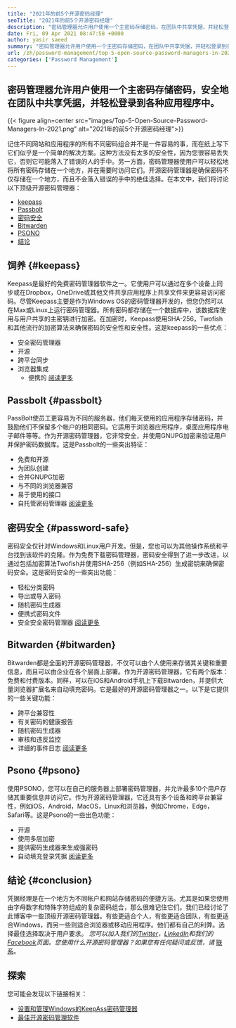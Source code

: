 ```yaml
---
title: "2021年的前5个开源密码经理" 
seoTitle: "2021年的前5个开源密码经理" 
description: "密码管理器允许用户使用一个主密码存储密码，在团队中共享凭据，并轻松登录到各种应用程序。" 
date: Fri, 09 Apr 2021 08:47:58 +0000
author: yasir saeed
summary: "密码管理器允许用户使用一个主密码存储密码，在团队中共享凭据，并轻松登录到各种应用程序。" 
url: /zh/password-management/top-5-open-source-password-managers-in-2021/
categories: ['Password Management']
---
```


## 密码管理器允许用户使用一个主密码存储密码，安全地在团队中共享凭据，并轻松登录到各种应用程序中。

{{< figure align=center src="images/Top-5-Open-Source-Password-Managers-In-2021.png" alt="2021年的前5个开源密码经理">}}

记住不同网站和应用程序的所有不同密码组合并不是一件容易的事，而在纸上写下它们似乎是一个简单的解决方案。这种方法没有太多的安全性，因为您很容易丢失它，否则它可能落入了错误的人的手中。另一方面，密码管理器使用户可以轻松地将所有密码存储在一个地方，并在需要时访问它们。开源密码管理器是确保密码不仅存储在一个地方，而且不会落入错误的手中的绝佳选择。在本文中，我们将讨论以下顶级开源密码管理器：
  * [keepass][1]
  * [Passbolt][2]
  * [密码安全][3]
  * [Bitwarden][4]
  * [PSONO][5]
  * [结论][6]

## 饲养 {#keepass}

Keepass是最好的免费密码管理器软件之一。它使用户可以通过在多个设备上同步或在Dropbox，OneDrive或其他文件共享应用程序上共享文件来更容易访问密码。尽管Keepass主要是作为Windows OS的密码管理器开发的，但您仍然可以在Max或Linux上运行密码管理器。所有密码都存储在一个数据库中，该数据库使用与用户共享的主密钥进行加密。在加密时，Keepass使用SHA-256，Twofish和其他流行的加密算法来确保密码的安全性和安全性。这是keepass的一些优点：
* 安全密码管理器
* 开源
* 跨平台同步
* 浏览器集成
  * 便携的
[阅读更多][7]

## Passbolt {#passbolt}

PassBolt使员工更容易为不同的服务器，他们每天使用的应用程序存储密码，并鼓励他们不保留多个帐户的相同密码。它适用于浏览器应用程序，桌面应用程序电子邮件等等。作为开源密码管理器，它非常安全，并使用GNUPG加密来验证用户并保护密码数据库。这是Passbolt的一些突出特征：
* 免费和开源
* 为团队创建
* 合并GNUPG加密
* 与不同的浏览器兼容
* 易于使用的接口
* 自托管密码管理器
[阅读更多][8]

## 密码安全 {#password-safe}

密码安全仅针对Windows和Linux用户开发。但是，您也可以为其他操作系统和平台找到该软件的克隆。作为免费下载密码管理器，密码安全得到了进一步改进，以通过包括加密算法Twofish并使用SHA-256（例如SHA-256）生成密钥来确保密码安全。这是密码安全的一些突出功能：
* 轻松分类密码
* 导出或导入密码
* 随机密码生成器
* 便携式密码文件
* 安全安全密码管理器
[阅读更多][9]

## Bitwarden {#bitwarden}

Bitwarden都是全面的开源密码管理器，不仅可以由个人使用来存储其关键和重要信息，而且可以由企业在各个层面上部署。作为开源密码管理器，它有两个版本：免费和付费版本。同样，可以在iOS和Android手机上下载Bitwarden，并提供大量浏览器扩展名来自动填充密码。它是最好的开源密码管理器之一。以下是它提供的一些关键功能：
* 跨平台兼容性
* 有关密码的健康报告
* 随机密码生成器
* 审核和违反监控
* 详细的事件日志
[阅读更多][10]

## Psono {#psono}

使用PSONO，您可以在自己的服务器上部署密码管理器，并允许最多10个用户存储其重要信息并访问它。作为开源密码管理器，它还具有多个设备和跨平台兼容性，例如iOS，Android，MacOS，Linux和浏览器，例如Chrome，Edge，Safari等。这是Psono的一些出色功能：
* 开源
* 使用多层加密
* 提供密码生成器来生成强密码
* 自动填充登录凭据
[阅读更多][11]

## 结论 {#conclusion}

凭据经理是在一个地方为不同帐户和网站存储密码的便捷方法。尤其是如果您使用由字母数字和特殊字符组成的复杂密码组合，那么很难记住它们。我们已经讨论了此博客中一些顶级开源密码管理器。有些更适合个人，有些更适合团队，有些更适合Windows，而另一些则适合浏览器或移动应用程序。他们都有自己的利弊。选择最佳选择取决于用户要求。
_您可以加入我们的[Twitter][12]，[LinkedIn][13]和我们的[Facebook][14]页面。您使用什么开源密码管理器？如果您有任何疑问或反馈，请_ [联系][15]。

## 探索
您可能会发现以下链接相关：
  * [设置和管理Windows的KeepAss密码管理器][16]
  * [最佳开源密码管理软件][17]



[1]: #keepass
[2]: #passbolt
[3]: #password-safe
[4]: #bitwarden
[5]: #psono
[6]: #conclusion
[7]: https://products.containerize.com/password-management/keepass
[8]: https://products.containerize.com/password-management/passbolt
[9]: https://products.containerize.com/password-management/password-safe
[10]: https://products.containerize.com/password-management/bitwarden
[11]: https://products.containerize.com/password-management/psono
[12]: https://twitter.com/containerize_co
[13]: https://www.linkedin.com/company/containerize/
[14]: http://facebook.com/containerize
[15]: mailto:yasir.saeed@aspose.com
[16]: https://blog.containerize.com/password-management/setup-manage-keepass-password-manager-for-windows/
[17]: https://products.containerize.com/password-management
